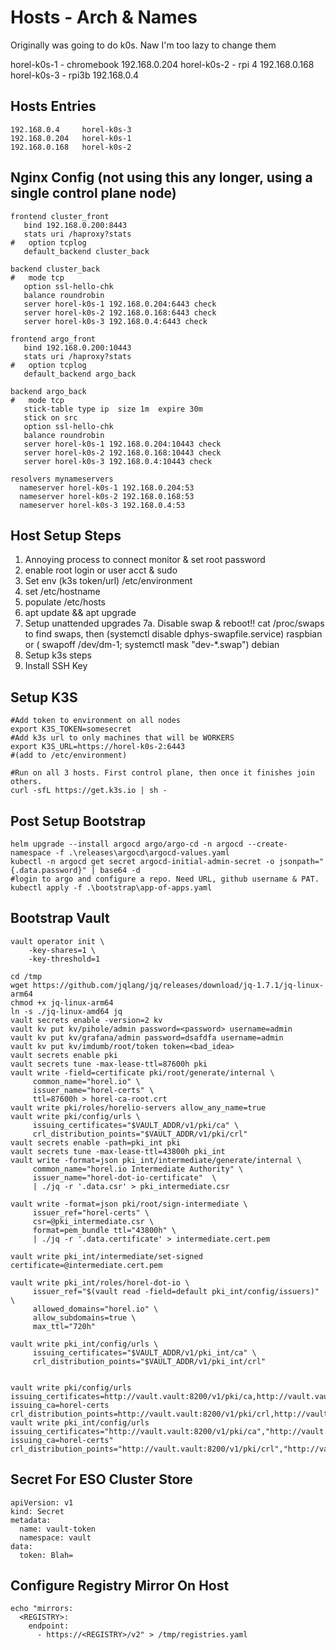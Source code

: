 # Hosts - Arch & Names

Originally was going to do k0s. Naw I'm too lazy to change them

horel-k0s-1 - chromebook 192.168.0.204
horel-k0s-2 - rpi 4 192.168.0.168
horel-k0s-3 - rpi3b 192.168.0.4

## Hosts Entries
```
192.168.0.4     horel-k0s-3
192.168.0.204   horel-k0s-1
192.168.0.168   horel-k0s-2
```

## Nginx Config (not using this any longer, using a single control plane node)
```
frontend cluster_front
   bind 192.168.0.200:8443
   stats uri /haproxy?stats
#   option tcplog
   default_backend cluster_back

backend cluster_back
#   mode tcp
   option ssl-hello-chk
   balance roundrobin
   server horel-k0s-1 192.168.0.204:6443 check
   server horel-k0s-2 192.168.0.168:6443 check
   server horel-k0s-3 192.168.0.4:6443 check

frontend argo_front
   bind 192.168.0.200:10443
   stats uri /haproxy?stats
#   option tcplog
   default_backend argo_back

backend argo_back
#   mode tcp
   stick-table type ip  size 1m  expire 30m
   stick on src
   option ssl-hello-chk
   balance roundrobin
   server horel-k0s-1 192.168.0.204:10443 check
   server horel-k0s-2 192.168.0.168:10443 check
   server horel-k0s-3 192.168.0.4:10443 check

resolvers mynameservers
  nameserver horel-k0s-1 192.168.0.204:53
  nameserver horel-k0s-2 192.168.0.168:53
  nameserver horel-k0s-3 192.168.0.4:53
```


## Host Setup Steps

1. Annoying process to connect monitor & set root password
2. enable root login or user acct & sudo
3. Set env (k3s token/url) /etc/environment
4. set /etc/hostname
5. populate /etc/hosts
6. apt update && apt upgrade
7. Setup unattended upgrades
7a. Disable swap & reboot!! cat /proc/swaps to find swaps, then (systemctl disable dphys-swapfile.service) raspbian or ( swapoff /dev/dm-1;  systemctl mask  "dev-*.swap") debian
8. Setup k3s steps
9. Install SSH Key


## Setup K3S
```
#Add token to environment on all nodes
export K3S_TOKEN=somesecret
#Add k3s url to only machines that will be WORKERS
export K3S_URL=https://horel-k0s-2:6443 
#(add to /etc/environment)

#Run on all 3 hosts. First control plane, then once it finishes join others.
curl -sfL https://get.k3s.io | sh -
```

## Post Setup Bootstrap
```
helm upgrade --install argocd argo/argo-cd -n argocd --create-namespace -f .\releases\argocd\argocd-values.yaml
kubectl -n argocd get secret argocd-initial-admin-secret -o jsonpath="{.data.password}" | base64 -d
#login to argo and configure a repo. Need URL, github username & PAT.
kubectl apply -f .\bootstrap\app-of-apps.yaml
```

## Bootstrap Vault
```
vault operator init \
    -key-shares=1 \
    -key-threshold=1 

cd /tmp
wget https://github.com/jqlang/jq/releases/download/jq-1.7.1/jq-linux-arm64
chmod +x jq-linux-arm64
ln -s ./jq-linux-amd64 jq
vault secrets enable -version=2 kv
vault kv put kv/pihole/admin password=<password> username=admin
vault kv put kv/grafana/admin password=dsafdfa username=admin
vault kv put kv/imdumb/root/token token=<bad_idea>
vault secrets enable pki
vault secrets tune -max-lease-ttl=87600h pki
vault write -field=certificate pki/root/generate/internal \
     common_name="horel.io" \
     issuer_name="horel-certs" \
     ttl=87600h > horel-ca-root.crt
vault write pki/roles/horelio-servers allow_any_name=true
vault write pki/config/urls \
     issuing_certificates="$VAULT_ADDR/v1/pki/ca" \
     crl_distribution_points="$VAULT_ADDR/v1/pki/crl"
vault secrets enable -path=pki_int pki
vault secrets tune -max-lease-ttl=43800h pki_int
vault write -format=json pki_int/intermediate/generate/internal \
     common_name="horel.io Intermediate Authority" \
     issuer_name="horel-dot-io-certificate"  \
     | ./jq -r '.data.csr' > pki_intermediate.csr

vault write -format=json pki/root/sign-intermediate \
     issuer_ref="horel-certs" \
     csr=@pki_intermediate.csr \
     format=pem_bundle ttl="43800h" \
     | ./jq -r '.data.certificate' > intermediate.cert.pem

vault write pki_int/intermediate/set-signed certificate=@intermediate.cert.pem

vault write pki_int/roles/horel-dot-io \
     issuer_ref="$(vault read -field=default pki_int/config/issuers)" \
     allowed_domains="horel.io" \
     allow_subdomains=true \
     max_ttl="720h"

vault write pki_int/config/urls \
     issuing_certificates="$VAULT_ADDR/v1/pki_int/ca" \
     crl_distribution_points="$VAULT_ADDR/v1/pki_int/crl"


vault write pki/config/urls issuing_certificates=http://vault.vault:8200/v1/pki/ca,http://vault.vault:8200/v1/pki_int/ca?issuing_ca=horel-certs crl_distribution_points=http://vault.vault:8200/v1/pki/crl,http://vault.vault:8200/v1/pki_int/crl
vault write pki_int/config/urls issuing_certificates="http://vault.vault:8200/v1/pki/ca","http://vault.vault:8200/v1/pki_int/ca?issuing_ca=horel-certs" crl_distribution_points="http://vault.vault:8200/v1/pki/crl","http://vault.vault:8200/v1/pki_int/crl"

```

## Secret For ESO Cluster Store
```
apiVersion: v1
kind: Secret
metadata:
  name: vault-token
  namespace: vault
data:
  token: Blah=
```

## Configure Registry Mirror On Host
```
echo "mirrors:
  <REGISTRY>:
    endpoint:
      - https://<REGISTRY>/v2" > /tmp/registries.yaml
```

